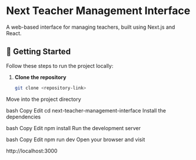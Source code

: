 # Next Teacher Management Interface

A web-based interface for managing teachers, built using Next.js and React.

## 🚀 Getting Started

Follow these steps to run the project locally:

1. **Clone the repository**

   ```bash
   git clone <repository-link>
Move into the project directory

bash
Copy
Edit
cd next-teacher-management-interface
Install the dependencies

bash
Copy
Edit
npm install
Run the development server

bash
Copy
Edit
npm run dev
Open your browser and visit

http://localhost:3000
